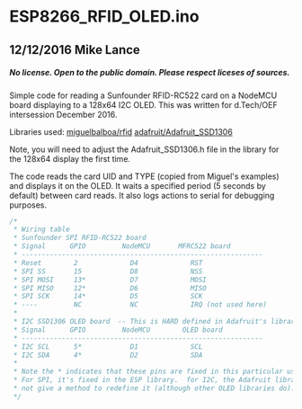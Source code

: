 # ESP8266_RFID_OLED.ino
## 12/12/2016  Mike Lance

##### No license.  Open to the public domain.  Please respect liceses of sources.

Simple code for reading a Sunfounder RFID-RC522 card on a
NodeMCU board displaying to a 128x64 I2C OLED.  This was
written for d.Tech/OEF intersession December 2016.

Libraries used:
[miguelbalboa/rfid](https://github.com/miguelbalboa/rfid)
[adafruit/Adafruit_SSD1306](https://github.com/adafruit/Adafruit_SSD1306)

Note, you will need to adjust the Adafruit_SSD1306.h file
in the library for the 128x64 display the first time.

The code reads the card UID and TYPE (copied from Miguel's
examples) and displays it on the OLED.  It waits a specified
period (5 seconds by default) between card reads.  It also
logs actions to serial for debugging purposes.
```c
/*
 * Wiring table
 * Sunfounder SPI RFID-RC522 board
 * Signal      GPIO         NodeMCU       MFRC522 board
 * ------------------------------------------------------------
 * Reset        2             D4             RST
 * SPI SS       15            D8             NSS
 * SPI MOSI     13*           D7             MOSI
 * SPI MISO     12*           D6             MISO
 * SPI SCK      14*           D5             SCK
 * ----         NC            NC             IRQ (not used here)
 *
 * I2C SSD1306 OLED board  -- This is HARD defined in Adafruit's libraries.
 * Signal      GPIO         NodeMCU        OLED board
 * ------------------------------------------------------------
 * I2C SCL      5*            D1             SCL
 * I2C SDA      4*            D2             SDA
 * 
 * Note the * indicates that these pins are fixed in this particular usage.
 * For SPI, it's fixed in the ESP library.  for I2C, the Adafruit library does
 * not give a method to redefine it (although other OLED libraries do).
 */
```
